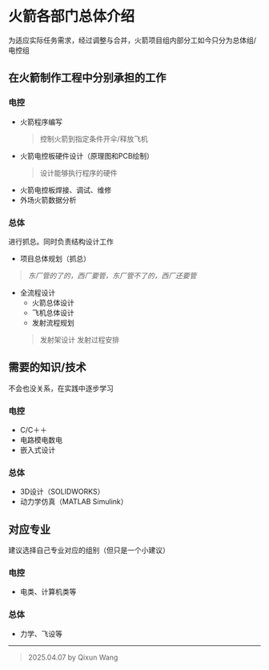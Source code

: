 # 火箭各部门总体介绍
为适应实际任务需求，经过调整与合并，火箭项目组内部分工如今只分为总体组/电控组

## 在火箭制作工程中分别承担的工作  
### 电控
* 火箭程序编写
    > 控制火箭到指定条件开伞/释放飞机
*   火箭电控板硬件设计（原理图和PCB绘制）
    > 设计能够执行程序的硬件
*   火箭电控板焊接、调试、维修
*   外场火箭数据分析
            
### 总体
进行抓总。同时负责结构设计工作

* 项目总体规划（抓总）   
> *东厂管的了的，西厂要管，东厂管不了的，西厂还要管*
* 全流程设计    
    * 火箭总体设计
    * 飞机总体设计
    * 发射流程规划
    > 发射架设计 发射过程安排

## 需要的知识/技术
不会也没关系，在实践中逐步学习
    
### 电控
* C/C＋＋
* 电路模电数电
* 嵌入式设计
            
### 总体
*   3D设计（SOLIDWORKS）
*   动力学仿真（MATLAB Simulink）
            
## 对应专业
建议选择自己专业对应的组别（但只是一个小建议）
### 电控
* 电类、计算机类等
        
### 总体
* 力学、飞设等

---
> 2025.04.07 by Qixun Wang